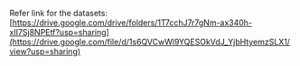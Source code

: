 Refer link for the datasets: [https://drive.google.com/drive/folders/1T7cchJ7r7gNm-ax340h-xII7Sj8NPEtf?usp=sharing](https://drive.google.com/file/d/1s6QVCwWl9YQESOkVdJ_YjbHtyemzSLX1/view?usp=sharing)

